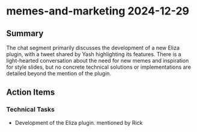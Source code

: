# memes-and-marketing 2024-12-29

## Summary
The chat segment primarily discusses the development of a new Eliza plugin, with a tweet shared by Yash highlighting its features. There is a light-hearted conversation about the need for new memes and inspiration for style slides, but no concrete technical solutions or implementations are detailed beyond the mention of the plugin.

## Action Items

### Technical Tasks
- Development of the Eliza plugin. mentioned by Rick